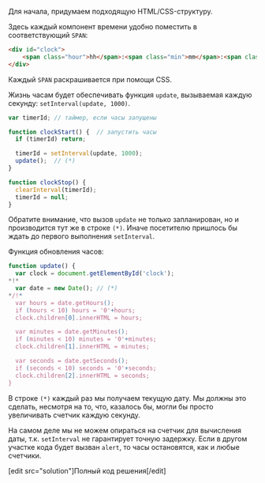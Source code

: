 Для начала, придумаем подходящую HTML/CSS-структуру.

Здесь каждый компонент времени удобно поместить в соответствующий `SPAN`:

```html
<div id="clock">
    <span class="hour">hh</span>:<span class="min">mm</span>:<span class="sec">ss</span>
</div>
```

Каждый `SPAN` раскрашивается при помощи CSS.

Жизнь часам будет обеспечивать функция `update`, вызываемая каждую секунду: `setInterval(update, 1000)`.

```js
var timerId; // таймер, если часы запущены

function clockStart() {  // запустить часы
  if (timerId) return;

  timerId = setInterval(update, 1000);
  update();  // (*)
}

function clockStop() {
  clearInterval(timerId);
  timerId = null;
}
```

Обратите внимание, что вызов `update` не только запланирован, но и производится тут же в строке `(*)`. Иначе посетителю пришлось бы ждать до первого выполнения `setInterval`.

Функция обновления часов:

```js
function update() {
  var clock = document.getElementById('clock');
*!*
  var date = new Date(); // (*)
*/!*
  var hours = date.getHours();
  if (hours < 10) hours = '0'+hours;
  clock.children[0].innerHTML = hours;

  var minutes = date.getMinutes();
  if (minutes < 10) minutes = '0'+minutes;
  clock.children[1].innerHTML = minutes;

  var seconds = date.getSeconds();
  if (seconds < 10) seconds = '0'+seconds;
  clock.children[2].innerHTML = seconds;
}
```

В строке `(*)` каждый раз мы получаем текущую дату. Мы должны это сделать, несмотря на то, что, казалось бы, могли бы просто увеличивать счетчик каждую секунду.

На самом деле мы не можем опираться на счетчик для вычисления даты, т.к. `setInterval` не гарантирует точную задержку. Если в другом участке кода будет вызван `alert`, то часы остановятся, как и любые счетчики.

[edit src="solution"]Полный код решения[/edit]